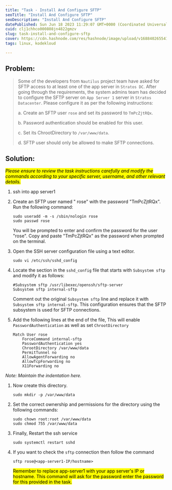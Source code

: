 ```yaml
---
title: "Task - Install And Configure SFTP"
seoTitle: "Install And Configure SFTP"
seoDescription: "Install And Configure SFTP"
datePublished: Sun Jun 18 2023 11:29:07 GMT+0000 (Coordinated Universal Time)
cuid: clj1chhco000808jn4822gmzv
slug: task-install-and-configure-sftp
cover: https://cdn.hashnode.com/res/hashnode/image/upload/v1688402655416/5ec13d6c-389f-4df3-8e1a-1dcce4947e38.webp
tags: linux, kodekloud

---
```


## Problem:

> Some of the developers from `Nautilus` project team have asked for SFTP access to at least one of the app server in `Stratos DC`. After going through the requirements, the system admins team has decided to configure the SFTP server on `App Server 1` server in `Stratos Datacenter`. Please configure it as per the following instructions:
> 
> a. Create an SFTP user `rose` and set its password to `TmPcZjtRQx`.
> 
> b. Password authentication should be enabled for this user.
> 
> c. Set its ChrootDirectory to `/var/www/data`.
> 
> d. SFTP user should only be allowed to make SFTP connections.

## Solution:

*<mark>Please ensure to review the task instructions carefully and modify the commands according to your specific server, username, and other relevant details.</mark>*

1. ssh into app server1
    
2. Create an SFTP user named " rose" with the password "TmPcZjtRQx". Run the following command:
    
    ```plaintext
    sudo useradd -m -s /sbin/nologin rose
    sudo passwd rose
    ```
    
    You will be prompted to enter and confirm the password for the user "rose". Copy and paste "TmPcZjtRQx" as the password when prompted on the terminal.
    
3. Open the SSH server configuration file using a text editor.
    
    ```plaintext
    sudo vi /etc/ssh/sshd_config
    ```
    
4. Locate the section in the `sshd_config` file that starts with `Subsystem sftp` and modify it as follows:
    
    ```plaintext
    #Subsystem sftp /usr/libexec/openssh/sftp-server
    Subsystem sftp internal-sftp
    ```
    
    Comment out the original `Subsystem sftp` line and replace it with `Subsystem sftp internal-sftp`. This configuration ensures that the SFTP subsystem is used for SFTP connections.
    
5. Add the following lines at the end of the file, This will enable `PasswordAuthentication` as well as set `ChrootDirectory`
    
    ```plaintext
    Match User rose
        ForceCommand internal-sftp
        PasswordAuthentication yes
        ChrootDirectory /var/www/data
        PermitTunnel no
        AllowAgentForwarding no
        AllowTcpForwarding no
        X11Forwarding no
    ```
    

*Note: Maintain the indentation here.*

1. Now create this directory.
    
    ```plaintext
    sudo mkdir -p /var/www/data
    ```
    
2. Set the correct ownership and permissions for the directory using the following commands:
    
    ```plaintext
    sudo chown root:root /var/www/data
    sudo chmod 755 /var/www/data
    ```
    
3. Finally, Restart the ssh service
    
    ```plaintext
    sudo systemctl restart sshd
    ```
    
4. If you want to check the `sftp` connection then follow the command
    
    ```plaintext
    sftp rose@<app-server1-IP/hostname>
    ```
    
    <mark>Remember to replace app-server1 with your app server's IP or hostname. This command will ask for the password enter the password for this provided in the task.</mark>